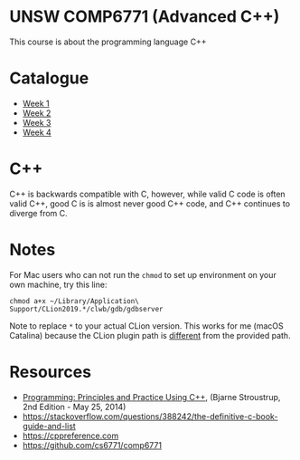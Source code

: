 # UNSW COMP6771 (Advanced C++)
This course is about the programming language C++

# Catalogue
- [Week 1](week1.md)
- [Week 2](week2.md)
- [Week 3](week3.md)
- [Week 4](week4.md)

# C++
C++ is backwards compatible with C, however, while valid C code is often valid C++, good C is is almost never good C++ code, and C++ continues to diverge from C.

# Notes
For Mac users who can not run the `chmod` to set up environment on your own machine, try this line:
```text
chmod a+x ~/Library/Application\ Support/CLion2019.*/clwb/gdb/gdbserver
```
Note to replace `*` to your actual CLion version. This works for me (macOS Catalina) because the CLion plugin path is [different](https://stackoverflow.com/a/23141889/9494810) from the provided path.

# Resources
- [Programming: Principles and Practice Using C++](https://rads.stackoverflow.com/amzn/click/com/0321992784), (Bjarne Stroustrup, 2nd Edition - May 25, 2014)
- https://stackoverflow.com/questions/388242/the-definitive-c-book-guide-and-list
- https://cppreference.com
- https://github.com/cs6771/comp6771